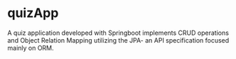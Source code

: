 # quizApp
A quiz application developed with Springboot implements CRUD operations and Object Relation Mapping utilizing the JPA- an API specification focused mainly on ORM.
